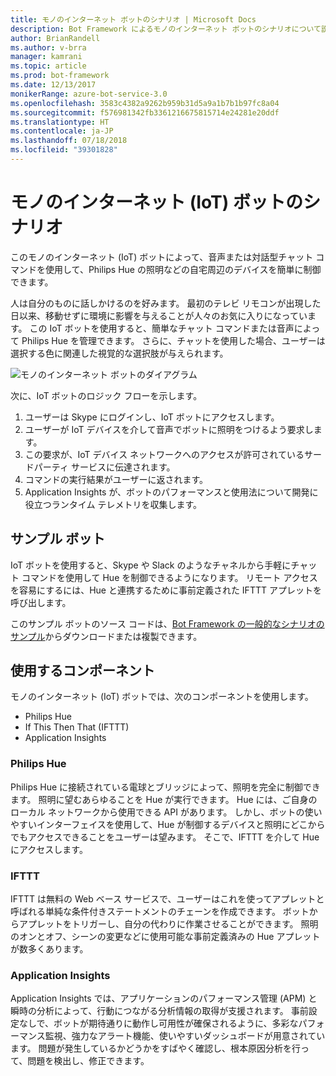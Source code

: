 ```yaml
---
title: モノのインターネット ボットのシナリオ | Microsoft Docs
description: Bot Framework によるモノのインターネット ボットのシナリオについて説明します。
author: BrianRandell
ms.author: v-brra
manager: kamrani
ms.topic: article
ms.prod: bot-framework
ms.date: 12/13/2017
monikerRange: azure-bot-service-3.0
ms.openlocfilehash: 3583c4382a9262b959b31d5a9a1b7b1b97fc8a04
ms.sourcegitcommit: f576981342fb3361216675815714e24281e20ddf
ms.translationtype: HT
ms.contentlocale: ja-JP
ms.lasthandoff: 07/18/2018
ms.locfileid: "39301828"
---
```

# <a name="internet-of-things-iot-bot-scenario"></a>モノのインターネット (IoT) ボットのシナリオ
このモノのインターネット (IoT) ボットによって、音声または対話型チャット コマンドを使用して、Philips Hue の照明などの自宅周辺のデバイスを簡単に制御できます。

人は自分のものに話しかけるのを好みます。 最初のテレビ リモコンが出現した日以来、移動せずに環境に影響を与えることが人々のお気に入りになっています。 この IoT ボットを使用すると、簡単なチャット コマンドまたは音声によって Philips Hue を管理できます。 さらに、チャットを使用した場合、ユーザーは選択する色に関連した視覚的な選択肢が与えられます。

![モノのインターネット ボットのダイアグラム](~/media/scenarios/bot-service-scenario-iot-bot.png)

次に、IoT ボットのロジック フローを示します。

1. ユーザーは Skype にログインし、IoT ボットにアクセスします。
2. ユーザーが IoT デバイスを介して音声でボットに照明をつけるよう要求します。
3. この要求が、IoT デバイス ネットワークへのアクセスが許可されているサードパーティ サービスに伝達されます。
4. コマンドの実行結果がユーザーに返されます。
5. Application Insights が、ボットのパフォーマンスと使用法について開発に役立つランタイム テレメトリを収集します。

## <a name="sample-bot"></a>サンプル ボット
IoT ボットを使用すると、Skype や Slack のようなチャネルから手軽にチャット コマンドを使用して Hue を制御できるようになります。 リモート アクセスを容易にするには、Hue と連携するために事前定義された IFTTT アプレットを呼び出します。

このサンプル ボットのソース コードは、[Bot Framework の一般的なシナリオのサンプル](https://aka.ms/bot/scenarios)からダウンロードまたは複製できます。

## <a name="components-youll-use"></a>使用するコンポーネント
モノのインターネット (IoT) ボットでは、次のコンポーネントを使用します。
-   Philips Hue
-   If This Then That (IFTTT)
-   Application Insights

### <a name="philips-hue"></a>Philips Hue
Philips Hue に接続されている電球とブリッジによって、照明を完全に制御できます。 照明に望むあらゆることを Hue が実行できます。 Hue には、ご自身のローカル ネットワークから使用できる API があります。 しかし、ボットの使いやすいインターフェイスを使用して、Hue が制御するデバイスと照明にどこからでもアクセスできることをユーザーは望みます。 そこで、IFTTT を介して Hue にアクセスします。

### <a name="ifttt"></a>IFTTT
IFTTT は無料の Web ベース サービスで、ユーザーはこれを使ってアプレットと呼ばれる単純な条件付きステートメントのチェーンを作成できます。 ボットからアプレットをトリガーし、自分の代わりに作業させることができます。 照明のオンとオフ、シーンの変更などに使用可能な事前定義済みの Hue アプレットが数多くあります。

### <a name="application-insights"></a>Application Insights
Application Insights では、アプリケーションのパフォーマンス管理 (APM) と瞬時の分析によって、行動につながる分析情報の取得が支援されます。 事前設定なしで、ボットが期待通りに動作し可用性が確保されるように、多彩なパフォーマンス監視、強力なアラート機能、使いやすいダッシュボードが用意されています。 問題が発生しているかどうかをすばやく確認し、根本原因分析を行って、問題を検出し、修正できます。

